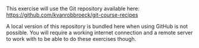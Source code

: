 This exercise will use the Git repository available here: https://github.com/kvanrobbroeck/git-course-recipes

A local version of this repository is bundled here when using GitHub is not possible. You will require a working internet connection and a remote server to work with to be able to do these exercises though.